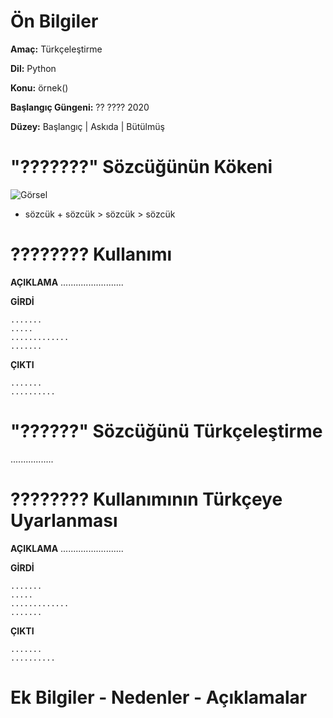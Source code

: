 # Ön Bilgiler
**Amaç:** Türkçeleştirme

**Dil:** Python

**Konu:** örnek()

**Başlangıç Güngeni:** ?? ???? 2020

**Düzey:** Başlangıç | Askıda | Bütülmüş

# "???????" Sözcüğünün Kökeni
![Görsel](/belgelik/görseller/kökenbilim/görsel_adı.png)

- sözcük + sözcük > sözcük > sözcük

# ???????? Kullanımı

**AÇIKLAMA**
.........................

**GİRDİ**
```
.......
.....
.............
.......
```
**ÇIKTI**
```
.......
..........
```

# "??????" Sözcüğünü Türkçeleştirme
.................

# ???????? Kullanımının Türkçeye Uyarlanması

**AÇIKLAMA**
.........................

**GİRDİ**
```
.......
.....
.............
.......
```
**ÇIKTI**
```
.......
..........
```
# Ek Bilgiler - Nedenler - Açıklamalar

